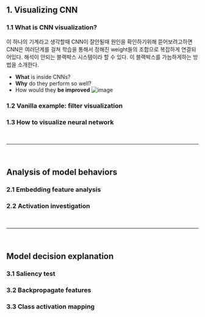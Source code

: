 
## 1. Visualizing CNN
### 1.1 What is CNN visualization?
이 하나의 기계라고 생각할때 CNN이 잘안될때 원인을 확인하기위해 뜯어보려고하면
CNN은 여러단계를 걸쳐 학습을 통해서 정해진 weight들의 조합으로 복잡하게 연결되어있다. 
해석이 안되는 블랙박스 시스템이라 할 수 있다. 이 블랙박스를 가늠하게하는 방법을 소개한다. 
 - **What** is inside CNNs? 
 - **Why** do they perform so well?
 - How would they **be improved** 
![image](https://user-images.githubusercontent.com/35412566/133175473-ce5f29f1-0ce0-4c82-9ede-cc2e669068c5.png)


### 1.2 Vanilla example: filter visualization
### 1.3 How to visualize neural network
<br>

___
<br>

## Analysis of model behaviors
### 2.1 Embedding feature analysis
### 2.2 Activation investigation

<br>

___

<br>


## Model decision explanation
### 3.1 Saliency test
### 3.2 Backpropagate features
### 3.3 Class activation mapping

